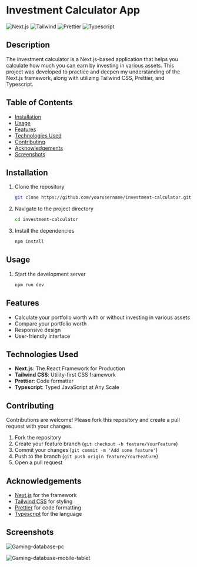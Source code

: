 # Investment Calculator App

![Next.js](https://img.shields.io/badge/Made%20with-Next.js-blue.svg)
![Tailwind](https://img.shields.io/badge/Styled%20with-Tailwind%20CSS-green.svg)
![Prettier](https://img.shields.io/badge/Code%20Formatter-Prettier-orange.svg)
![Typescript](https://img.shields.io/badge/Language-Typescript-blue.svg)

## Description

The investment calculator is a Next.js-based application that helps you calculate how much you can earn by investing in various assets. This project was developed to practice and deepen my understanding of the Next.js framework, along with utilizing Tailwind CSS, Prettier, and Typescript.

## Table of Contents

- [Installation](#installation)
- [Usage](#usage)
- [Features](#features)
- [Technologies Used](#technologies-used)
- [Contributing](#contributing)
- [Acknowledgements](#acknowledgements)
- [Screenshots](#screenshots)

## Installation

1. Clone the repository
   ```bash
   git clone https://github.com/yourusername/investment-calculator.git
   ```
2. Navigate to the project directory
   ```bash
   cd investment-calculator
   ```
3. Install the dependencies
   ```bash
   npm install
   ```

## Usage

1. Start the development server
   ```bash
   npm run dev
   ```

## Features

- Calculate your portfolio worth with or without investing in various assets
- Compare your portfolio worth
- Responsive design
- User-friendly interface

## Technologies Used

- **Next.js**: The React Framework for Production
- **Tailwind CSS**: Utility-first CSS framework
- **Prettier**: Code formatter
- **Typescript**: Typed JavaScript at Any Scale

## Contributing

Contributions are welcome! Please fork this repository and create a pull request with your changes.

1. Fork the repository
2. Create your feature branch (`git checkout -b feature/YourFeature`)
3. Commit your changes (`git commit -m 'Add some feature'`)
4. Push to the branch (`git push origin feature/YourFeature`)
5. Open a pull request


## Acknowledgements

- [Next.js](https://nextjs.org/) for the framework
- [Tailwind CSS](https://tailwindcss.com/) for styling
- [Prettier](https://prettier.io/) for code formatting
- [Typescript](https://www.typescriptlang.org/) for the language

## Screenshots

![Gaming-database-pc](https://github.com/tamasposta/Next.js-Gaming-Database/assets/134706837/39b9800f-58db-4d59-b7bc-cd8c515c1d4d)

![Gaming-database-mobile-tablet](https://github.com/tamasposta/Next.js-Gaming-Database/assets/134706837/1cb9534e-b225-45e2-b3a0-de1a5fcf9b22)

